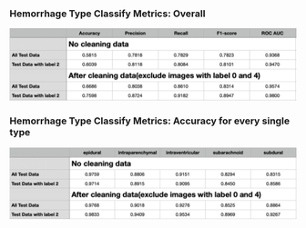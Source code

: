 
### Hemorrhage Type Classify Metrics: Overall
![Alt text](/images/classify_result_01.png "Optional title")

### Hemorrhage Type Classify Metrics: Accuracy for every single type

![Alt text](/images/classify_result_02.png "Optional title")
